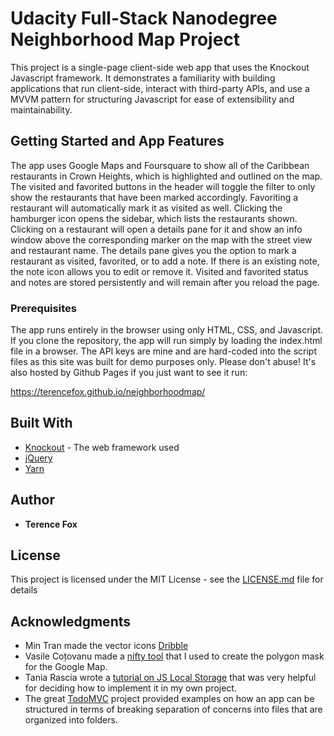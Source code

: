 # Udacity Full-Stack Nanodegree Neighborhood Map Project

This project is a single-page client-side web app that uses the Knockout Javascript framework. It demonstrates a familiarity with building applications that run client-side, interact with third-party APIs, and use a MVVM pattern for structuring Javascript for ease of extensibility and maintainability.

## Getting Started and App Features

The app uses Google Maps and Foursquare to show all of the Caribbean restaurants in Crown Heights, which is highlighted and outlined on the map. The visited and favorited buttons in the header will toggle the filter to only show the restaurants that have been marked accordingly. Favoriting a restaurant will automatically mark it as visited as well. Clicking the hamburger icon opens the sidebar, which lists the restaurants shown. Clicking on a restaurant will open a details pane for it and show an info window above the corresponding marker on the map with the street view and restaurant name. The details pane gives you the option to mark a restaurant as visited, favorited, or to add a note. If there is an existing note, the note icon allows you to edit or remove it. Visited and favorited status and notes are stored persistently and will remain after you reload the page.

### Prerequisites

The app runs entirely in the browser using only HTML, CSS, and Javascript. If you clone the repository, the app will run simply by loading the index.html file in a browser. The API keys are mine and are hard-coded into the script files as this site was built for demo purposes only. Please don't abuse! It's also hosted by Github Pages if you just want to see it run:

https://terencefox.github.io/neighborhoodmap/

## Built With

* [Knockout](http://knockoutjs.com/index.html) - The web framework used
* [jQuery](https://jquery.com/)
* [Yarn](https://yarnpkg.com/en/)

## Author

* **Terence Fox**

## License

This project is licensed under the MIT License - see the [LICENSE.md](LICENSE.md) file for details

## Acknowledgments

* Min Tran made the vector icons [Dribble](https://dribbble.com/mintran)
* Vasile Coțovanu made a [nifty tool](http://maps.vasile.ch/geomask/) that I used to create the polygon mask for the Google Map.
* Tania Rascia wrote a [tutorial on JS Local Storage](https://www.taniarascia.com/how-to-use-local-storage-with-javascript/) that was very helpful for deciding how to implement it in my own project.
* The great [TodoMVC](http://todomvc.com/) project provided examples on how an app can be structured in terms of breaking separation of concerns into files that are organized into folders.
